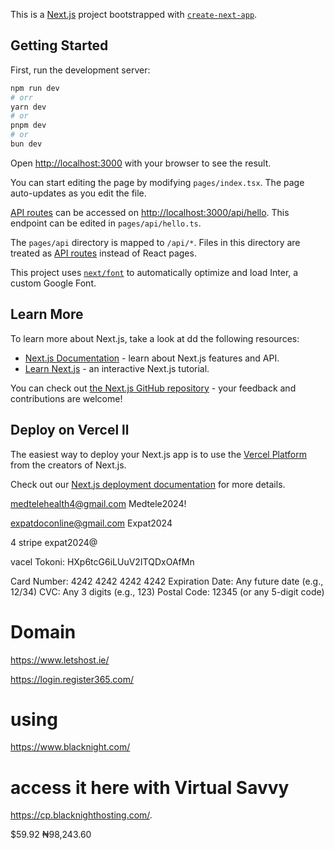 This is a [Next.js](https://nextjs.org/) project bootstrapped with [`create-next-app`](https://github.com/vercel/next.js/tree/canary/packages/create-next-app).

## Getting Started

First, run the development server:

```bash
npm run dev
# orr
yarn dev
# or
pnpm dev
# or
bun dev
```

Open [http://localhost:3000](http://localhost:3000) with your browser to see the result.

You can start editing the page by modifying `pages/index.tsx`. The page auto-updates as you edit the file.

[API routes](https://nextjs.org/docs/api-routes/introduction) can be accessed on [http://localhost:3000/api/hello](http://localhost:3000/api/hello). This endpoint can be edited in `pages/api/hello.ts`.

The `pages/api` directory is mapped to `/api/*`. Files in this directory are treated as [API routes](https://nextjs.org/docs/api-routes/introduction) instead of React pages.

This project uses [`next/font`](https://nextjs.org/docs/basic-features/font-optimization) to automatically optimize and load Inter, a custom Google Font.

## Learn More

To learn more about Next.js, take a look at  dd the following resources:

- [Next.js Documentation](https://nextjs.org/docs) - learn about Next.js features and API.
- [Learn Next.js](https://nextjs.org/learn) - an interactive Next.js tutorial.

You can check out [the Next.js GitHub repository](https://github.com/vercel/next.js/) - your feedback and contributions are welcome!

## Deploy on Vercel ll

The easiest way to deploy your Next.js app is to use the [Vercel Platform](https://vercel.com/new?utm_medium=default-template&filter=next.js&utm_source=create-next-app&utm_campaign=create-next-app-readme) from the creators of Next.js.

Check out our [Next.js deployment documentation](https://nextjs.org/docs/deployment) for more details.



medtelehealth4@gmail.com
Medtele2024!

expatdoconline@gmail.com
Expat2024

4 stripe
expat2024@

vacel Tokoni: HXp6tcG6iLUuV2ITQDxOAfMn


<!-- Fix Hydration Error -->

<!-- const [isClient, setIsClient] = useState(false);

useEffect(() => {
  setIsClient(true);
}, []);

return (
  <button>
    {isClient && currentUser ? (
      <Image
        src={currentUser.avatar || "/avatar.png"}
        width={32}
        height={32}
        alt="Profile Image"
        className="rounded-full w-10 shrink"
      />
    ) : (
      <Image
        src="/avatar.png"
        width={32}
        height={32}
        alt="Placeholder Image"
        className="rounded-full w-10 shrink"
      />
    )}
  </button>
); -->



<!-- 
   Example of query

   const { data, error, isLoading } = useApiQuery(
     ['users'],  
     '/users',   
   );

 or

 const { data: userData } = useApiQuery(['user', userId], `/users/${userId}`);



 const mutation = useApiMutation('/users');

 const handleCreateUser = async () => {
   mutation.mutate({ name: 'New User' }, {
     onSuccess: () => {
       console.log('User created successfully');
     },
     onError: (error) => {
       console.error('Error creating user:', error);
     },
   });
 }; -->


 Card Number: 4242 4242 4242 4242
Expiration Date: Any future date (e.g., 12/34)
CVC: Any 3 digits (e.g., 123)
Postal Code: 12345 (or any 5-digit code)



# Domain

https://www.letshost.ie/

https://login.register365.com/


# using
https://www.blacknight.com/

# access it here with Virtual Savvy
https://cp.blacknighthosting.com/.




$59.92
₦98,243.60

